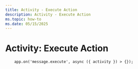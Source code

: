```yaml
---
title: Activity - Execute Action
description: Activity - Execute Action
ms.topic: how-to
ms.date: 05/15/2025
---
```


# Activity: Execute Action


```
    app.on('message.execute', async ({ activity }) > {});
```